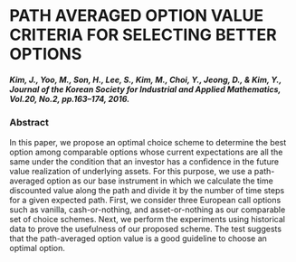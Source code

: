 # PATH AVERAGED OPTION VALUE CRITERIA FOR SELECTING BETTER OPTIONS

##### Kim, J., Yoo, M., Son, H., Lee, S., Kim, M., Choi, Y., Jeong, D., & Kim, Y., Journal of the Korean Society for Industrial and Applied Mathematics, Vol.20, No.2, pp.163–174, 2016.

### Abstract
 In this paper, we propose an optimal choice scheme to determine the best option among comparable options whose current expectations are all the same under the condition that an investor has a confidence in the future value realization of underlying assets. For this purpose, we use a path-averaged option as our base instrument in which we calculate the time discounted value along the path and divide it by the number of time steps for a given expected path. First, we consider three European call options such as vanilla, cash-or-nothing, and asset-or-nothing as our comparable set of choice schemes. Next, we perform the experiments using historical data to prove the usefulness of our proposed scheme. The test suggests that the path-averaged option value is a good guideline to choose an optimal option.